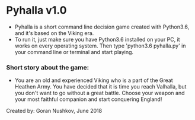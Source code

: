 # Pyhalla v1.0

* Pyhalla is a short command line decision game created with Python3.6, and it's based on the Viking era.
* To run it, just make sure you have Python3.6 installed on your PC, it works on every operating system. Then type 'python3.6 pyhalla.py' in your command line or terminal and start playing.

### Short story about the game:
* You are an old and experienced Viking who is a part of the Great Heathen Army. You have decided that it is time you reach Valhalla, but you don't want to go without a great battle. Choose your weapon and your most faithful companion and start conquering England!

Created by:
Goran Nushkov, June 2018
